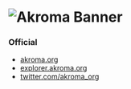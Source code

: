 ![Akroma Banner](https://pbs.twimg.com/profile_banners/1459971018928308228/1636919765/1500x500)
============================================================================================
### Official 

- [akroma.org](https://akroma.org) 
- [explorer.akroma.org](https://explorer.akroma.org) 
- [twitter.com/akroma_org](https://twitter.com/akroma_org)
